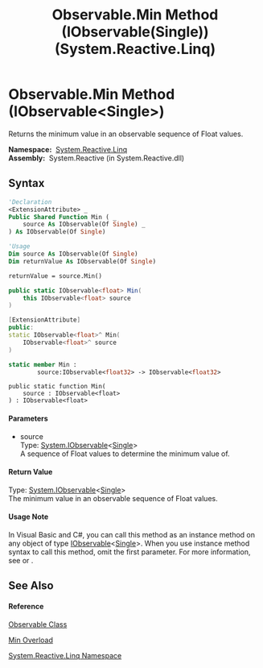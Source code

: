 ﻿---
title: Observable.Min Method (IObservable(Single)) (System.Reactive.Linq)
TOCTitle: Min Method (IObservable(Single))
ms:assetid: M:System.Reactive.Linq.Observable.Min(System.IObservable{System.Single})
ms:mtpsurl: https://msdn.microsoft.com/en-us/library/system.reactive.linq.observable.min(v=VS.103)
ms:contentKeyID: 36068369
ms.date: 06/28/2011
mtps_version: v=VS.103
dev_langs:
- vb
- csharp
- c++
- fsharp
- jscript
---

# Observable.Min Method (IObservable\<Single\>)

Returns the minimum value in an observable sequence of Float values.

**Namespace:**  [System.Reactive.Linq](hh211929\(v=vs.103\).md)  
**Assembly:**  System.Reactive (in System.Reactive.dll)

## Syntax

``` vb
'Declaration
<ExtensionAttribute> _
Public Shared Function Min ( _
    source As IObservable(Of Single) _
) As IObservable(Of Single)
```

``` vb
'Usage
Dim source As IObservable(Of Single)
Dim returnValue As IObservable(Of Single)

returnValue = source.Min()
```

``` csharp
public static IObservable<float> Min(
    this IObservable<float> source
)
```

``` c++
[ExtensionAttribute]
public:
static IObservable<float>^ Min(
    IObservable<float>^ source
)
```

``` fsharp
static member Min : 
        source:IObservable<float32> -> IObservable<float32> 
```

``` jscript
public static function Min(
    source : IObservable<float>
) : IObservable<float>
```

#### Parameters

  - source  
    Type: [System.IObservable](https://msdn.microsoft.com/en-us/library/Dd990377)\<[Single](https://msdn.microsoft.com/en-us/library/3www918f)\>  
    A sequence of Float values to determine the minimum value of.  

#### Return Value

Type: [System.IObservable](https://msdn.microsoft.com/en-us/library/Dd990377)\<[Single](https://msdn.microsoft.com/en-us/library/3www918f)\>  
The minimum value in an observable sequence of Float values.  

#### Usage Note

In Visual Basic and C\#, you can call this method as an instance method on any object of type [IObservable](https://msdn.microsoft.com/en-us/library/Dd990377)\<[Single](https://msdn.microsoft.com/en-us/library/3www918f)\>. When you use instance method syntax to call this method, omit the first parameter. For more information, see [](https://msdn.microsoft.com/en-us/library/Bb384936) or [](https://msdn.microsoft.com/en-us/library/Bb383977).

## See Also

#### Reference

[Observable Class](hh244252\(v=vs.103\).md)

[Min Overload](hh229673\(v=vs.103\).md)

[System.Reactive.Linq Namespace](hh211929\(v=vs.103\).md)

